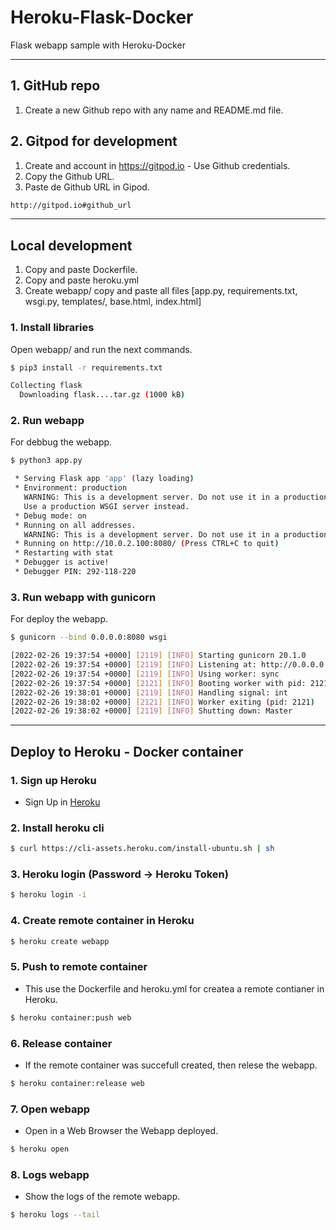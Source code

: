 # Heroku-Flask-Docker

Flask webapp sample with Heroku-Docker

***

## 1. GitHub repo

1. Create a new Github repo with any name and README.md file.

## 2. Gitpod for development

1. Create and account in https://gitpod.io - Use Github credentials.
2. Copy the Github URL.
3. Paste de Github URL in Gipod.

```bash
http://gitpod.io#github_url
```


***

## Local development

1. Copy and paste Dockerfile.
2. Copy and paste heroku.yml
3. Create webapp/ copy and paste all files [app.py, requirements.txt, wsgi.py, templates/, base.html, index.html]

### 1. Install libraries

Open webapp/ and run the next commands.


```bash
$ pip3 install -r requirements.txt

Collecting flask
  Downloading flask....tar.gz (1000 kB)
```

### 2. Run webapp

For debbug the webapp.

```bash
$ python3 app.py

 * Serving Flask app 'app' (lazy loading)
 * Environment: production
   WARNING: This is a development server. Do not use it in a production deployment.
   Use a production WSGI server instead.
 * Debug mode: on
 * Running on all addresses.
   WARNING: This is a development server. Do not use it in a production deployment.
 * Running on http://10.0.2.100:8080/ (Press CTRL+C to quit)
 * Restarting with stat
 * Debugger is active!
 * Debugger PIN: 292-118-220
```
### 3. Run webapp  with gunicorn

For deploy the webapp.

```bash
$ gunicorn --bind 0.0.0.0:8080 wsgi

[2022-02-26 19:37:54 +0000] [2119] [INFO] Starting gunicorn 20.1.0
[2022-02-26 19:37:54 +0000] [2119] [INFO] Listening at: http://0.0.0.0:8080 (2119)
[2022-02-26 19:37:54 +0000] [2119] [INFO] Using worker: sync
[2022-02-26 19:37:54 +0000] [2121] [INFO] Booting worker with pid: 2121
[2022-02-26 19:38:01 +0000] [2119] [INFO] Handling signal: int
[2022-02-26 19:38:02 +0000] [2121] [INFO] Worker exiting (pid: 2121)
[2022-02-26 19:38:02 +0000] [2119] [INFO] Shutting down: Master
```

***

## Deploy to Heroku - Docker container

### 1. Sign up Heroku

* Sign Up in [Heroku](https://dashboard.heroku.com/)

### 2. Install heroku cli

```bash
$ curl https://cli-assets.heroku.com/install-ubuntu.sh | sh
```

### 3. Heroku login (Password -> Heroku Token)

```bash
$ heroku login -i
```

### 4. Create remote container in Heroku

```bash
$ heroku create webapp
```

### 5. Push to remote container

* This use the Dockerfile and heroku.yml for createa a remote contianer in Heroku.

```bash
$ heroku container:push web
```

### 6. Release container

* If the remote container was succefull created, then relese the webapp.

```bash
$ heroku container:release web
```

### 7. Open webapp

* Open in a Web Browser the Webapp deployed.

```bash
$ heroku open
```

### 8. Logs webapp

* Show the logs of the remote webapp.

```bash
$ heroku logs --tail
```
